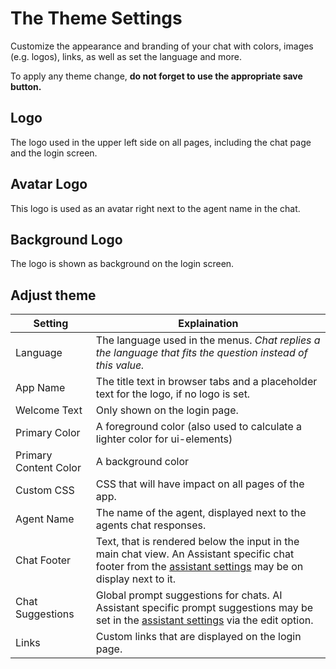 # The Theme Settings

Customize the appearance and branding of your chat with colors, images (e.g. logos), links, as well as set the language and more.

To apply any theme change, **do not forget to use the appropriate save button.**

## Logo
The logo used in the upper left side on all pages, including the chat page and the login screen.

## Avatar Logo
This logo is used as an avatar right next to the agent name in the chat.

## Background Logo
The logo is shown as background on the login screen.

## Adjust theme

| Setting                | Explaination |
|------------------------|--------------|
| Language               | The language used in the menus. *Chat replies a the language that fits the question instead of this value.*
| App Name               | The title text in browser tabs and a placeholder text for the logo, if no logo is set.
| Welcome Text           | Only shown on the login page.
| Primary Color          | A foreground color (also used to calculate a lighter color for ui-elements)
| Primary Content Color  | A background color
| Custom CSS             | CSS that will have impact on all pages of the app.
| Agent Name             | The name of the agent, displayed next to the agents chat responses.
| Chat Footer            | Text, that is rendered below the input in the main chat view. An Assistant specific chat footer from the [assistant settings](/admin/assistants) may be on display next to it.
| Chat Suggestions       | Global prompt suggestions for chats. AI Assistant specific prompt suggestions may be set in the [assistant settings](/admin/assistants) via the edit option.
| Links                  | Custom links that are displayed on the login page.
